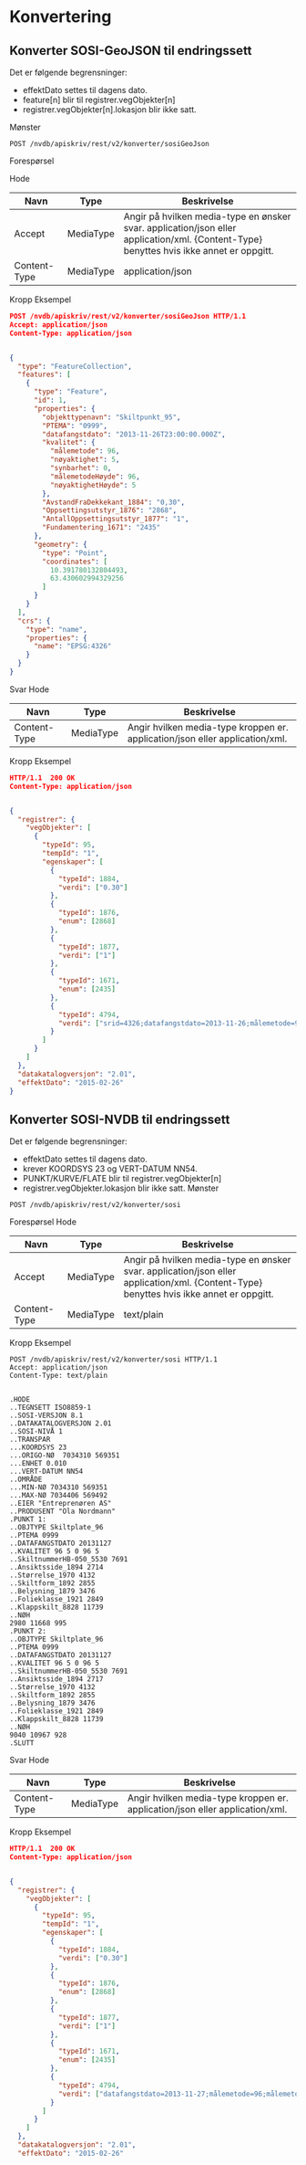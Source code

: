 # Konvertering

## Konverter SOSI-GeoJSON til endringssett
Det er følgende begrensninger:

- effektDato settes til dagens dato.
- feature[n] blir til registrer.vegObjekter[n]
- registrer.vegObjekter[n].lokasjon blir ikke satt.

Mønster
```
POST /nvdb/apiskriv/rest/v2/konverter/sosiGeoJson
```
Forespørsel

Hode

|Navn|Type|Beskrivelse|
|-|-|-|
|Accept|MediaType|Angir på hvilken media-type en ønsker svar. application/json eller application/xml. {Content-Type} benyttes hvis ikke annet er oppgitt.|
|Content-Type|MediaType|application/json|

Kropp
Eksempel

```json
POST /nvdb/apiskriv/rest/v2/konverter/sosiGeoJson HTTP/1.1
Accept: application/json
Content-Type: application/json


{
  "type": "FeatureCollection",
  "features": [
    {
      "type": "Feature",
      "id": 1,
      "properties": {
        "objekttypenavn": "Skiltpunkt_95",
        "PTEMA": "0999",
        "datafangstdato": "2013-11-26T23:00:00.000Z",
        "kvalitet": {
          "målemetode": 96,
          "nøyaktighet": 5,
          "synbarhet": 0,
          "målemetodeHøyde": 96,
          "nøyaktighetHøyde": 5
        },
        "AvstandFraDekkekant_1884": "0,30",
        "Oppsettingsutstyr_1876": "2868",
        "AntallOppsettingsutstyr_1877": "1",
        "Fundamentering_1671": "2435"
      },
      "geometry": {
        "type": "Point",
        "coordinates": [
          10.391780132804493,
          63.430602994329256
        ]
      }
    }
  ],
  "crs": {
    "type": "name",
    "properties": {
      "name": "EPSG:4326"
    }
  }
}
```

Svar
Hode


|Navn|Type|Beskrivelse|
|-|-|-|
|Content-Type|MediaType|Angir hvilken media-type kroppen er. application/json eller application/xml.|

Kropp
Eksempel

```json
HTTP/1.1  200 OK
Content-Type: application/json


{
  "registrer": {
    "vegObjekter": [
      {
        "typeId": 95,
        "tempId": "1",
        "egenskaper": [
          {
            "typeId": 1884,
            "verdi": ["0.30"]
          },
          {
            "typeId": 1876,
            "enum": [2868]
          },
          {
            "typeId": 1877,
            "verdi": ["1"]
          },
          {
            "typeId": 1671,
            "enum": [2435]
          },
          {
            "typeId": 4794,
            "verdi": ["srid=4326;datafangstdato=2013-11-26;målemetode=96;målemetodeHøyde=96;nøyaktighet=5;nøyaktighetHøyde=5;synbarhet=0;temakode=999;POINT(10.391780132804493 63.430602994329256)"]
          }
        ]
      }
    ]
  },
  "datakatalogversjon": "2.01",
  "effektDato": "2015-02-26"
}
```

## Konverter SOSI-NVDB til endringssett
Det er følgende begrensninger:
- effektDato settes til dagens dato.
- krever KOORDSYS 23 og VERT-DATUM NN54.
- PUNKT/KURVE/FLATE blir til registrer.vegObjekter[n]
- registrer.vegObjekter.lokasjon blir ikke satt.
Mønster

```
POST /nvdb/apiskriv/rest/v2/konverter/sosi
```

Forespørsel
Hode

|Navn|Type|Beskrivelse|
|-|-|-|
|Accept|MediaType|Angir på hvilken media-type en ønsker svar. application/json eller application/xml. {Content-Type} benyttes hvis ikke annet er oppgitt.|
|Content-Type|MediaType|text/plain|

Kropp
Eksempel
```
POST /nvdb/apiskriv/rest/v2/konverter/sosi HTTP/1.1
Accept: application/json
Content-Type: text/plain


.HODE
..TEGNSETT ISO8859-1
..SOSI-VERSJON 8.1
..DATAKATALOGVERSJON 2.01
..SOSI-NIVÅ 1
..TRANSPAR
...KOORDSYS 23
...ORIGO-NØ  7034310 569351
...ENHET 0.010
...VERT-DATUM NN54
..OMRÅDE
...MIN-NØ 7034310 569351
...MAX-NØ 7034406 569492
..EIER "Entreprenøren AS"
..PRODUSENT "Ola Nordmann"
.PUNKT 1:
..OBJTYPE Skiltplate_96
..PTEMA 0999
..DATAFANGSTDATO 20131127
..KVALITET 96 5 0 96 5
..SkiltnummerHB-050_5530 7691
..Ansiktsside_1894 2714
..Størrelse_1970 4132
..Skiltform_1892 2855
..Belysning_1879 3476
..Folieklasse_1921 2849
..Klappskilt_8828 11739
..NØH
2980 11668 995
.PUNKT 2:
..OBJTYPE Skiltplate_96
..PTEMA 0999
..DATAFANGSTDATO 20131127
..KVALITET 96 5 0 96 5
..SkiltnummerHB-050_5530 7691
..Ansiktsside_1894 2717
..Størrelse_1970 4132
..Skiltform_1892 2855
..Belysning_1879 3476
..Folieklasse_1921 2849
..Klappskilt_8828 11739
..NØH
9040 10967 928
.SLUTT
```

Svar
Hode

|Navn|Type|Beskrivelse|
|-|-|-|
|Content-Type|MediaType|Angir hvilken media-type kroppen er. application/json eller application/xml.|

Kropp
Eksempel
```json
HTTP/1.1  200 OK
Content-Type: application/json


{
  "registrer": {
    "vegObjekter": [
      {
        "typeId": 95,
        "tempId": "1",
        "egenskaper": [
          {
            "typeId": 1884,
            "verdi": ["0.30"]
          },
          {
            "typeId": 1876,
            "enum": [2868]
          },
          {
            "typeId": 1877,
            "verdi": ["1"]
          },
          {
            "typeId": 1671,
            "enum": [2435]
          },
          {
            "typeId": 4794,
            "verdi": ["datafangstdato=2013-11-27;målemetode=96;målemetodeHøyde=96;nøyaktighet=5;nøyaktighetHøyde=5;synbarhet=0;temakode=999;POINT(10.391780132804493 63.430602994329256)"]
          }
        ]
      }
    ]
  },
  "datakatalogversjon": "2.01",
  "effektDato": "2015-02-26"
```
